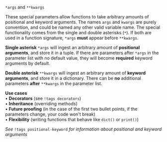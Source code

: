 `*args` and `**kwargs`

These special parameters allow functions to take arbitrary amounts of positional and keyword arguments. The names `args` and `kwargs` are purely convention, and could be named any other valid variable name. The special functionality comes from the single and double asterisks (`*`). If both are used in a function signature, `*args` **must** appear before `**kwargs`.

**Single asterisk**
`*args` will ingest an arbitrary amount of **positional arguments**, and store it in a tuple. If there are parameters after `*args` in the parameter list with no default value, they will become **required** keyword arguments by default.

**Double asterisk**
`**kwargs` will ingest an arbitrary amount of **keyword arguments**, and store it in a dictionary. There can be **no** additional parameters **after** `**kwargs` in the parameter list.

**Use cases**  
• **Decorators** (see `!tags decorators`)  
• **Inheritance** (overriding methods)  
• **Future proofing** (in the case of the first two bullet points, if the parameters change, your code won't break)  
• **Flexibility** (writing functions that behave like `dict()` or `print()`)  

*See* `!tags positional-keyword` *for information about positional and keyword arguments*
